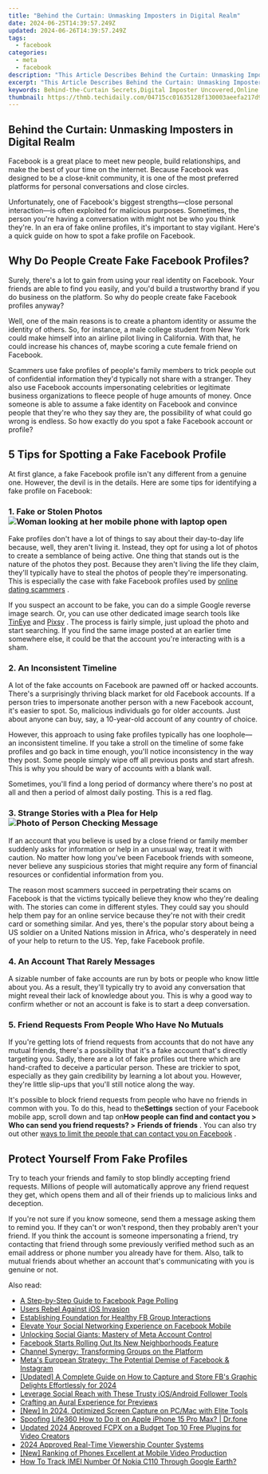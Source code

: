 ```yaml
---
title: "Behind the Curtain: Unmasking Imposters in Digital Realm"
date: 2024-06-25T14:39:57.249Z
updated: 2024-06-26T14:39:57.249Z
tags:
  - facebook
categories:
  - meta
  - facebook
description: "This Article Describes Behind the Curtain: Unmasking Imposters in Digital Realm"
excerpt: "This Article Describes Behind the Curtain: Unmasking Imposters in Digital Realm"
keywords: Behind-the-Curtain Secrets,Digital Imposter Uncovered,Online Identity Theft,Masked Digital Fakes,Realm of Digital Frauds,Curtain Raising in Cyberworld,Exposing Deceit Online
thumbnail: https://thmb.techidaily.com/04715cc01635128f130003aeefa217d9440724157165604a4668d27f41792057.jpeg
---
```


## Behind the Curtain: Unmasking Imposters in Digital Realm

 Facebook is a great place to meet new people, build relationships, and make the best of your time on the internet. Because Facebook was designed to be a close-knit community, it is one of the most preferred platforms for personal conversations and close circles.

 Unfortunately, one of Facebook's biggest strengths—close personal interaction—is often exploited for malicious purposes. Sometimes, the person you're having a conversation with might not be who you think they're. In an era of fake online profiles, it's important to stay vigilant. Here's a quick guide on how to spot a fake profile on Facebook.

## Why Do People Create Fake Facebook Profiles?

 Surely, there's a lot to gain from using your real identity on Facebook. Your friends are able to find you easily, and you'd build a trustworthy brand if you do business on the platform. So why do people create fake Facebook profiles anyway?

 Well, one of the main reasons is to create a phantom identity or assume the identity of others. So, for instance, a male college student from New York could make himself into an airline pilot living in California. With that, he could increase his chances of, maybe scoring a cute female friend on Facebook.

 Scammers use fake profiles of people's family members to trick people out of confidential information they'd typically not share with a stranger. They also use Facebook accounts impersonating celebrities or legitimate business organizations to fleece people of huge amounts of money. Once someone is able to assume a fake identity on Facebook and convince people that they're who they say they are, the possibility of what could go wrong is endless. So how exactly do you spot a fake Facebook account or profile?

## 5 Tips for Spotting a Fake Facebook Profile

 At first glance, a fake Facebook profile isn't any different from a genuine one. However, the devil is in the details. Here are some tips for identifying a fake profile on Facebook:

### 1\. Fake or Stolen Photos ![Woman looking at her mobile phone with laptop open](https://static1.makeuseofimages.com/wordpress/wp-content/uploads/2022/09/Woman-looking-at-her-mobile-phone-with-laptop-open.jpg)

 Fake profiles don't have a lot of things to say about their day-to-day life because, well, they aren't living it. Instead, they opt for using a lot of photos to create a semblance of being active. One thing that stands out is the nature of the photos they post. Because they aren't living the life they claim, they'll typically have to steal the photos of people they're impersonating. This is especially the case with fake Facebook profiles used by [online dating scammers](https://www.makeuseof.com/tag/spot-avoid-online-dating-scammer/) .

 If you suspect an account to be fake, you can do a simple Google reverse image search. Or, you can use other dedicated image search tools like [TinEye](http://tineye.com) and [Pixsy](http://pixsy.com) . The process is fairly simple, just upload the photo and start searching. If you find the same image posted at an earlier time somewhere else, it could be that the account you're interacting with is a sham.

### 2\. An Inconsistent Timeline

 A lot of the fake accounts on Facebook are pawned off or hacked accounts. There's a surprisingly thriving black market for old Facebook accounts. If a person tries to impersonate another person with a new Facebook account, it's easier to spot. So, malicious individuals go for older accounts. Just about anyone can buy, say, a 10-year-old account of any country of choice.

 However, this approach to using fake profiles typically has one loophole—an inconsistent timeline. If you take a stroll on the timeline of some fake profiles and go back in time enough, you'll notice inconsistency in the way they post. Some people simply wipe off all previous posts and start afresh. This is why you should be wary of accounts with a blank wall.

 Sometimes, you'll find a long period of dormancy where there's no post at all and then a period of almost daily posting. This is a red flag.

### 3\. Strange Stories with a Plea for Help ![Photo of Person Checking Message](https://static1.makeuseofimages.com/wordpress/wp-content/uploads/2022/08/maxim-ilyahov-0aRycsfH57A-unsplash.jpg)

 If an account that you believe is used by a close friend or family member suddenly asks for information or help in an unusual way, treat it with caution. No matter how long you've been Facebook friends with someone, never believe any suspicious stories that might require any form of financial resources or confidential information from you.

 The reason most scammers succeed in perpetrating their scams on Facebook is that the victims typically believe they know who they're dealing with. The stories can come in different styles. They could say you should help them pay for an online service because they're not with their credit card or something similar. And yes, there's the popular story about being a US soldier on a United Nations mission in Africa, who's desperately in need of your help to return to the US. Yep, fake Facebook profile.

### 4\. An Account That Rarely Messages

 A sizable number of fake accounts are run by bots or people who know little about you. As a result, they'll typically try to avoid any conversation that might reveal their lack of knowledge about you. This is why a good way to confirm whether or not an account is fake is to start a deep conversation.

### 5\. Friend Requests From People Who Have No Mutuals

 If you're getting lots of friend requests from accounts that do not have any mutual friends, there's a possibility that it's a fake account that's directly targeting you. Sadly, there are a lot of fake profiles out there which are hand-crafted to deceive a particular person. These are trickier to spot, especially as they gain credibility by learning a lot about you. However, they're little slip-ups that you'll still notice along the way.

 It's possible to block friend requests from people who have no friends in common with you. To do this, head to the**Settings** section of your Facebook mobile app, scroll down and tap on**How people can find and contact you >** **Who can send you friend requests? >** **Friends of friends** . You can also try out other [ways to limit the people that can contact you on Facebook](https://www.makeuseof.com/limit-people-contacting-you-facebook/) .

## Protect Yourself From Fake Profiles

 Try to teach your friends and family to stop blindly accepting friend requests. Millions of people will automatically approve any friend request they get, which opens them and all of their friends up to malicious links and deception.

 If you're not sure if you know someone, send them a message asking them to remind you. If they can't or won't respond, then they probably aren't your friend. If you think the account is someone impersonating a friend, try contacting that friend through some previously verified method such as an email address or phone number you already have for them. Also, talk to mutual friends about whether an account that's communicating with you is genuine or not.


<ins class="adsbygoogle"
     style="display:block"
     data-ad-format="autorelaxed"
     data-ad-client="ca-pub-7571918770474297"
     data-ad-slot="1223367746"></ins>



<ins class="adsbygoogle"
     style="display:block"
     data-ad-client="ca-pub-7571918770474297"
     data-ad-slot="8358498916"
     data-ad-format="auto"
     data-full-width-responsive="true"></ins>

<span class="atpl-alsoreadstyle">Also read:</span>
<div><ul>
<li><a href="https://facebook.techidaily.com/a-step-by-step-guide-to-facebook-page-polling/"><u>A Step-by-Step Guide to Facebook Page Polling</u></a></li>
<li><a href="https://facebook.techidaily.com/users-rebel-against-ios-invasion/"><u>Users Rebel Against iOS Invasion</u></a></li>
<li><a href="https://facebook.techidaily.com/establishing-foundation-for-healthy-fb-group-interactions/"><u>Establishing Foundation for Healthy FB Group Interactions</u></a></li>
<li><a href="https://facebook.techidaily.com/elevate-your-social-networking-experience-on-facebook-mobile/"><u>Elevate Your Social Networking Experience on Facebook Mobile</u></a></li>
<li><a href="https://facebook.techidaily.com/unlocking-social-giants-mastery-of-meta-account-control/"><u>Unlocking Social Giants: Mastery of Meta Account Control</u></a></li>
<li><a href="https://facebook.techidaily.com/facebook-starts-rolling-out-its-new-neighborhoods-feature/"><u>Facebook Starts Rolling Out Its New Neighborhoods Feature</u></a></li>
<li><a href="https://facebook.techidaily.com/channel-synergy-transforming-groups-on-the-platform/"><u>Channel Synergy: Transforming Groups on the Platform</u></a></li>
<li><a href="https://facebook.techidaily.com/metas-european-strategy-the-potential-demise-of-facebook-and-instagram/"><u>Meta's European Strategy: The Potential Demise of Facebook & Instagram</u></a></li>
<li><a href="https://facebook-clips.techidaily.com/updated-a-complete-guide-on-how-to-capture-and-store-fbs-graphic-delights-effortlessly-for-2024/"><u>[Updated] A Complete Guide on How to Capture and Store FB's Graphic Delights Effortlessly for 2024</u></a></li>
<li><a href="https://instagram-videos.techidaily.com/leverage-social-reach-with-these-trusty-iosandroid-follower-tools/"><u>Leverage Social Reach with These Trusty iOS/Android Follower Tools</u></a></li>
<li><a href="https://extra-tips.techidaily.com/crafting-an-aural-experience-for-previews/"><u>Crafting an Aural Experience for Previews</u></a></li>
<li><a href="https://desktop-recording.techidaily.com/new-in-2024-optimized-screen-capture-on-pcmac-with-elite-tools/"><u>[New] In 2024, Optimized Screen Capture on PC/Mac with Elite Tools</u></a></li>
<li><a href="https://fake-location.techidaily.com/spoofing-life360-how-to-do-it-on-apple-iphone-15-pro-max-drfone-by-drfone-virtual-ios/"><u>Spoofing Life360 How to Do it on Apple iPhone 15 Pro Max? | Dr.fone</u></a></li>
<li><a href="https://video-ai-editor.techidaily.com/updated-2024-approved-fcpx-on-a-budget-top-10-free-plugins-for-video-creators/"><u>Updated 2024 Approved FCPX on a Budget Top 10 Free Plugins for Video Creators</u></a></li>
<li><a href="https://youtube-stream.techidaily.com/2024-approved-real-time-viewership-counter-systems/"><u>2024 Approved  Real-Time Viewership Counter Systems</u></a></li>
<li><a href="https://extra-approaches.techidaily.com/new-ranking-of-phones-excellent-at-mobile-video-production/"><u>[New] Ranking of Phones Excellent at Mobile Video Production</u></a></li>
<li><a href="https://easy-unlock-android.techidaily.com/how-to-track-imei-number-of-nokia-c110-through-google-earth-by-drfone-android/"><u>How To Track IMEI Number Of Nokia C110 Through Google Earth?</u></a></li>
</ul></div>
